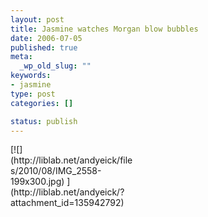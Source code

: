 ```yaml
--- 
layout: post
title: Jasmine watches Morgan blow bubbles
date: 2006-07-05
published: true
meta: 
  _wp_old_slug: ""
keywords: 
- jasmine
type: post
categories: []

status: publish
---
```

<div class="wp-caption alignleft" style="width: 199px">[![](http://liblab.net/andyeick/files/2010/08/IMG_2558-199x300.jpg) ](http://liblab.net/andyeick/?attachment_id=135942792)



</div><br />

